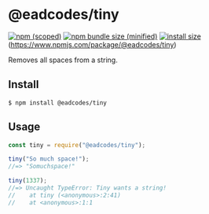 # @eadcodes/tiny

[![npm (scoped)](https://img.shields.io/npm/v/@eadcodes/tiny.svg)](https://www.npmjs.com/package/@eadcodes/tiny)
[![npm bundle size (minified)](https://img.shields.io/@eadcode/min/@eadcodes/tiny.svg)](https://www.npmjs.com/package/@eadcodes/tiny)
[![install size](https://packagephobia.com/badge?p=@eadcodes/tiny)](https://packagephobia.com/result?p=@eadcodes/tiny)(https://www.npmjs.com/package/@eadcodes/tiny)

Removes all spaces from a string.

## Install

```
$ npm install @eadcodes/tiny
```

## Usage

```js
const tiny = require("@eadcodes/tiny");

tiny("So much space!");
//=> "Somuchspace!"

tiny(1337);
//=> Uncaught TypeError: Tiny wants a string!
//    at tiny (<anonymous>:2:41)
//    at <anonymous>:1:1
```

